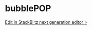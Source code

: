 # bubblePOP

[Edit in StackBlitz next generation editor ⚡️](https://stackblitz.com/~/github.com/DoChau/bubblePOP)